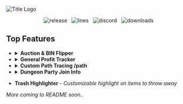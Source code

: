 ![Title Logo](https://i.imgur.com/mYZQgpX.png)

<div align="center">
    <a href="https://github.com/MrFast-js/Skyblock-Tweaks/releases/latest" target="_blank" style="text-decoration: none;">
        <img src="https://img.shields.io/github/v/release/MrFast-js/Skyblock-Tweaks?include_prereleases&label=Latest&logo=Github&logoColor=FFFFFF&labelColor=262626&color=0074D4&style=for-the-badge" alt="release">
    </a>&nbsp;
    <a href="https://github.com/MrFast-js/Skyblock-Tweaks/graphs/code-frequency" target="_blank" style="text-decoration: none;">
        <img src="https://img.shields.io/github/license/MrFast-js/Skyblock-Tweaks?label=License&logo=Github&logoColor=FFFFFF&labelColor=262626&color=0074D4&style=for-the-badge" alt="lines">
    </a>&nbsp;
    <a href="https://discord.gg/MDw2Q9eBdw" target="_blank" style="text-decoration: none;">
        <img src="https://img.shields.io/discord/1199540355859746897?label=Discord&logo=Discord&logoColor=FFFFFF&labelColor=262626&color=0074D4&style=for-the-badge" alt="discord">
    </a>&nbsp;
    <a href="https://github.com/MrFast-js/Skyblock-Tweaks/releases" target="_blank" style="text-decoration: none;">
        <img src="https://img.shields.io/github/downloads/mrfast-js/skyblockfeatures/total?label=Downloads&logo=Github&logoColor=FFFFFF&labelColor=262626&color=0074D4&style=for-the-badge" alt="downloads">
    </a>
</div>

## Top Features

- <details>
    <summary>
        <strong>Auction & BIN Flipper</strong>
    </summary>
    <img src="https://i.imgur.com/oDzb95G.png" alt="Profit Tracker">
  </details>

- <details style="width: 600px">
    <summary>
        <strong>General Profit Tracker</strong>
    </summary>
    <i>Tracks all items picked up in inventory or sacks using current market prices on bazaar and auction house.</i>
    <img src="https://i.imgur.com/NH22H6n.png" alt="Profit Tracker">
  </details>

- <details>
    <summary>
        <strong>Custom Path Tracing /path</strong>
    </summary>
    <i>Allows for recording of movement paths allowing for easy creation of advanced mining routes.</i>
    <img src="https://i.imgur.com/bgkk0cs.png" alt="Path Tracing">
  </details>

- <details>
    <summary>
        <strong>Dungeon Party Join Info</strong>
    </summary>
    <i>Shows a customizable join message upon a player joining your dungeon party</i>
    <img src="https://i.imgur.com/PCZ8Jjq.png" alt="Dungeon Party Join">
  </details>

- **Trash Highlighter** - _Customizable highlight on items to throw away_

_More coming to README soon.._